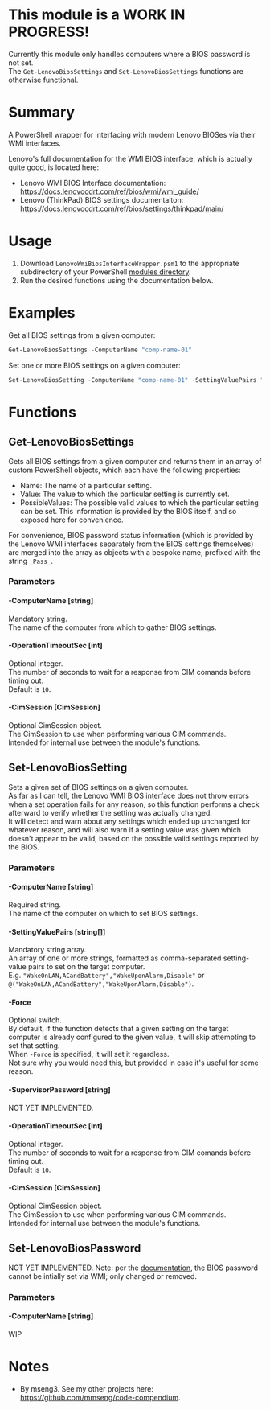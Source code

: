 # This module is a WORK IN PROGRESS!
Currently this module only handles computers where a BIOS password is not set.  
The `Get-LenovoBiosSettings` and `Set-LenovoBiosSettings` functions are otherwise functional.  

# Summary
A PowerShell wrapper for interfacing with modern Lenovo BIOSes via their WMI interfaces.  

Lenovo's full documentation for the WMI BIOS interface, which is actually quite good, is located here:
- Lenovo WMI BIOS Interface documentation: https://docs.lenovocdrt.com/ref/bios/wmi/wmi_guide/
- Lenovo (ThinkPad) BIOS settings documentaiton: https://docs.lenovocdrt.com/ref/bios/settings/thinkpad/main/

# Usage
1. Download `LenovoWmiBiosInterfaceWrapper.psm1` to the appropriate subdirectory of your PowerShell [modules directory](https://github.com/engrit-illinois/how-to-install-a-custom-powershell-module).
2. Run the desired functions using the documentation below.


# Examples
Get all BIOS settings from a given computer:
```powershell
Get-LenovoBiosSettings -ComputerName "comp-name-01"
```

Set one or more BIOS settings on a given computer:
```powershell
Set-LenovoBiosSetting -ComputerName "comp-name-01" -SettingValuePairs "WakeOnLAN,ACandBattery","WakeUponAlarm,Disable"
```

# Functions

## Get-LenovoBiosSettings
Gets all BIOS settings from a given computer and returns them in an array of custom PowerShell objects, which each have the following properties:
- Name: The name of a particular setting.
- Value: The value to which the particular setting is currently set.
- PossibleValues: The possible valid values to which the particular setting can be set. This information is provided by the BIOS itself, and so exposed here for convenience.

For convenience, BIOS password status information (which is provided by the Lenovo WMI interfaces separately from the BIOS settings themselves) are merged into the array as objects with a bespoke name, prefixed with the string `_Pass_`.  

### Parameters

#### -ComputerName [string]
Mandatory string.  
The name of the computer from which to gather BIOS settings.  

#### -OperationTimeoutSec [int]
Optional integer.  
The number of seconds to wait for a response from CIM comands before timing out.  
Default is `10`.  

#### -CimSession [CimSession]
Optional CimSession object.  
The CimSession to use when performing various CIM commands.  
Intended for internal use between the module's functions.  

## Set-LenovoBiosSetting
Sets a given set of BIOS settings on a given computer.  
As far as I can tell, the Lenovo WMI BIOS interface does not throw errors when a set operation fails for any reason, so this function performs a check afterward to verify whether the setting was actually changed.  
It will detect and warn about any settings which ended up unchanged for whatever reason, and will also warn if a setting value was given which doesn't appear to be valid, based on the possible valid settings reported by the BIOS.  

### Parameters

#### -ComputerName [string]
Required string.  
The name of the computer on which to set BIOS settings.  

#### -SettingValuePairs [string[]]
Mandatory string array.  
An array of one or more strings, formatted as comma-separated setting-value pairs to set on the target computer.  
E.g. `"WakeOnLAN,ACandBattery","WakeUponAlarm,Disable"` or `@("WakeOnLAN,ACandBattery","WakeUponAlarm,Disable")`.  

#### -Force
Optional switch.  
By default, if the function detects that a given setting on the target computer is already configured to the given value, it will skip attempting to set that setting.  
When `-Force` is specified, it will set it regardless.  
Not sure why you would need this, but provided in case it's useful for some reason.  

#### -SupervisorPassword [string]
NOT YET IMPLEMENTED.

#### -OperationTimeoutSec [int]
Optional integer.  
The number of seconds to wait for a response from CIM comands before timing out.  
Default is `10`.  

#### -CimSession [CimSession]
Optional CimSession object.  
The CimSession to use when performing various CIM commands.  
Intended for internal use between the module's functions.  

## Set-LenovoBiosPassword
NOT YET IMPLEMENTED.
Note: per the [documentation](), the BIOS password cannot be intially set via WMI; only changed or removed.  

### Parameters

#### -ComputerName [string]
WIP

# Notes
- By mseng3. See my other projects here: https://github.com/mmseng/code-compendium.
